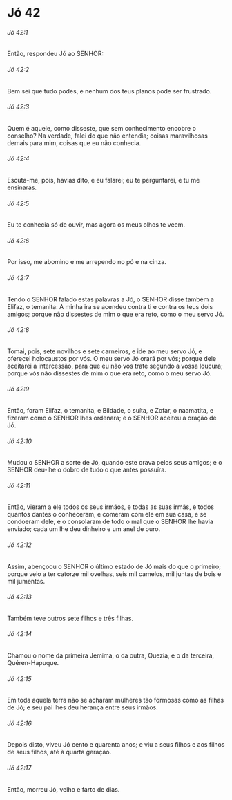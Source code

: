 # Jó 42

###### Jó 42:1

Então, respondeu Jó ao SENHOR:

###### Jó 42:2

Bem sei que tudo podes, e nenhum dos teus planos pode ser frustrado.

###### Jó 42:3

Quem é aquele, como disseste, que sem conhecimento encobre o conselho? Na verdade, falei do que não entendia; coisas maravilhosas demais para mim, coisas que eu não conhecia.

###### Jó 42:4

Escuta-me, pois, havias dito, e eu falarei; eu te perguntarei, e tu me ensinarás.

###### Jó 42:5

Eu te conhecia só de ouvir, mas agora os meus olhos te veem.

###### Jó 42:6

Por isso, me abomino e me arrependo no pó e na cinza.

###### Jó 42:7

Tendo o SENHOR falado estas palavras a Jó, o SENHOR disse também a Elifaz, o temanita: A minha ira se acendeu contra ti e contra os teus dois amigos; porque não dissestes de mim o que era reto, como o meu servo Jó.

###### Jó 42:8

Tomai, pois, sete novilhos e sete carneiros, e ide ao meu servo Jó, e oferecei holocaustos por vós. O meu servo Jó orará por vós; porque dele aceitarei a intercessão, para que eu não vos trate segundo a vossa loucura; porque vós não dissestes de mim o que era reto, como o meu servo Jó.

###### Jó 42:9

Então, foram Elifaz, o temanita, e Bildade, o suíta, e Zofar, o naamatita, e fizeram como o SENHOR lhes ordenara; e o SENHOR aceitou a oração de Jó.

###### Jó 42:10

Mudou o SENHOR a sorte de Jó, quando este orava pelos seus amigos; e o SENHOR deu-lhe o dobro de tudo o que antes possuíra.

###### Jó 42:11

Então, vieram a ele todos os seus irmãos, e todas as suas irmãs, e todos quantos dantes o conheceram, e comeram com ele em sua casa, e se condoeram dele, e o consolaram de todo o mal que o SENHOR lhe havia enviado; cada um lhe deu dinheiro e um anel de ouro.

###### Jó 42:12

Assim, abençoou o SENHOR o último estado de Jó mais do que o primeiro; porque veio a ter catorze mil ovelhas, seis mil camelos, mil juntas de bois e mil jumentas.

###### Jó 42:13

Também teve outros sete filhos e três filhas.

###### Jó 42:14

Chamou o nome da primeira Jemima, o da outra, Quezia, e o da terceira, Quéren-Hapuque.

###### Jó 42:15

Em toda aquela terra não se acharam mulheres tão formosas como as filhas de Jó; e seu pai lhes deu herança entre seus irmãos.

###### Jó 42:16

Depois disto, viveu Jó cento e quarenta anos; e viu a seus filhos e aos filhos de seus filhos, até à quarta geração.

###### Jó 42:17

Então, morreu Jó, velho e farto de dias.

